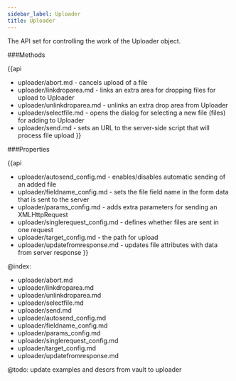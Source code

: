 ```yaml
---
sidebar_label: Uploader
title: Uploader
---          
```


The API set for controlling the work of the Uploader object.

###Methods

{{api
- uploader/abort.md - cancels upload of a file
- uploader/linkdroparea.md - links an extra area for dropping files for upload to Uploader
- uploader/unlinkdroparea.md - unlinks an extra drop area from Uploader
- uploader/selectfile.md - opens the dialog for selecting a new file (files) for adding to Uploader
- uploader/send.md - sets an URL to the server-side script that will process file upload
}}

###Properties

{{api
- uploader/autosend_config.md - enables/disables automatic sending of an added file
- uploader/fieldname_config.md - sets the file field name in the form data that is sent to the server
- uploader/params_config.md - adds extra parameters for sending an XMLHttpRequest
- uploader/singlerequest_config.md - defines whether files are sent in one request
- uploader/target_config.md - the path for upload
- uploader/updatefromresponse.md - updates file attributes with data from server response 
}}

@index:
- uploader/abort.md
- uploader/linkdroparea.md 
- uploader/unlinkdroparea.md 
- uploader/selectfile.md
- uploader/send.md 
- uploader/autosend_config.md 
- uploader/fieldname_config.md 
- uploader/params_config.md 
- uploader/singlerequest_config.md
- uploader/target_config.md 
- uploader/updatefromresponse.md

@todo:
update examples and descrs from vault to uploader 